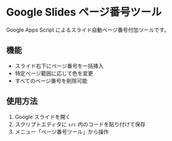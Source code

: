 # Google Slides ページ番号ツール

Google Apps Script によるスライド自動ページ番号付加ツールです。

## 機能
- スライド右下にページ番号を一括挿入
- 特定ページ範囲に応じて色を変更
- すべてのページ番号を削除可能

## 使用方法
1. Google スライドを開く
2. スクリプトエディタに `src` 内のコードを貼り付けて保存
3. メニュー「ページ番号ツール」から操作
